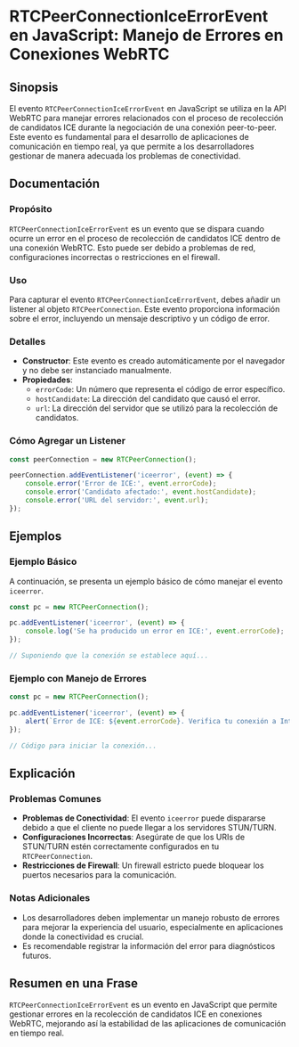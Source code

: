 <!--
Meta Description: # RTCPeerConnectionIceErrorEvent en JavaScript: Manejo de Errores en Conexiones WebRTC ## Sinopsis El evento `RTCPeerConnectionIceErrorEvent` en JavaS...
Meta Keywords: error, evento, que, para, event
-->

# RTCPeerConnectionIceErrorEvent en JavaScript: Manejo de Errores en Conexiones WebRTC

## Sinopsis
El evento `RTCPeerConnectionIceErrorEvent` en JavaScript se utiliza en la API WebRTC para manejar errores relacionados con el proceso de recolección de candidatos ICE durante la negociación de una conexión peer-to-peer. Este evento es fundamental para el desarrollo de aplicaciones de comunicación en tiempo real, ya que permite a los desarrolladores gestionar de manera adecuada los problemas de conectividad.

## Documentación
### Propósito
`RTCPeerConnectionIceErrorEvent` es un evento que se dispara cuando ocurre un error en el proceso de recolección de candidatos ICE dentro de una conexión WebRTC. Esto puede ser debido a problemas de red, configuraciones incorrectas o restricciones en el firewall.

### Uso
Para capturar el evento `RTCPeerConnectionIceErrorEvent`, debes añadir un listener al objeto `RTCPeerConnection`. Este evento proporciona información sobre el error, incluyendo un mensaje descriptivo y un código de error.

### Detalles
- **Constructor**: Este evento es creado automáticamente por el navegador y no debe ser instanciado manualmente.
- **Propiedades**:
  - `errorCode`: Un número que representa el código de error específico.
  - `hostCandidate`: La dirección del candidato que causó el error.
  - `url`: La dirección del servidor que se utilizó para la recolección de candidatos.

### Cómo Agregar un Listener
```javascript
const peerConnection = new RTCPeerConnection();

peerConnection.addEventListener('iceerror', (event) => {
    console.error('Error de ICE:', event.errorCode);
    console.error('Candidato afectado:', event.hostCandidate);
    console.error('URL del servidor:', event.url);
});
```

## Ejemplos
### Ejemplo Básico
A continuación, se presenta un ejemplo básico de cómo manejar el evento `iceerror`.

```javascript
const pc = new RTCPeerConnection();

pc.addEventListener('iceerror', (event) => {
    console.log('Se ha producido un error en ICE:', event.errorCode);
});

// Suponiendo que la conexión se establece aquí...
```

### Ejemplo con Manejo de Errores
```javascript
const pc = new RTCPeerConnection();

pc.addEventListener('iceerror', (event) => {
    alert(`Error de ICE: ${event.errorCode}. Verifica tu conexión a Internet o la configuración de tu firewall.`);
});

// Código para iniciar la conexión...
```

## Explicación
### Problemas Comunes
- **Problemas de Conectividad**: El evento `iceerror` puede dispararse debido a que el cliente no puede llegar a los servidores STUN/TURN.
- **Configuraciones Incorrectas**: Asegúrate de que los URIs de STUN/TURN estén correctamente configurados en tu `RTCPeerConnection`.
- **Restricciones de Firewall**: Un firewall estricto puede bloquear los puertos necesarios para la comunicación.

### Notas Adicionales
- Los desarrolladores deben implementar un manejo robusto de errores para mejorar la experiencia del usuario, especialmente en aplicaciones donde la conectividad es crucial.
- Es recomendable registrar la información del error para diagnósticos futuros.

## Resumen en una Frase
`RTCPeerConnectionIceErrorEvent` es un evento en JavaScript que permite gestionar errores en la recolección de candidatos ICE en conexiones WebRTC, mejorando así la estabilidad de las aplicaciones de comunicación en tiempo real.